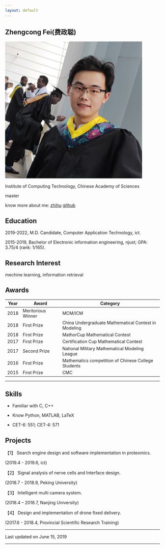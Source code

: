 ```yaml
---
layout: default
---
```


## Zhengcong Fei(费政聪)

<img class="profile-picture" src="picture1.png">

Institute of Computing Technology, Chinese Academy of Sciences

master

know more about me: [zhihu](https://www.zhihu.com/people/mai-zi-31-63/activities)
 [github](https://github.com/feizc)

## Education

2019-2022, M.D. Candidate, Computer Application Technology, ict.

2015-2019, Bachelor of Electronic information engineering, njust; GPA: 3.75/4 (rank: 1/165).

## Research Interest

mechine learning, information retrieval

## Awards

Year | Award | Category
-----|-------|--------
2018 | Meritorious Winner  | MCM/ICM
2018 | First Prize | China Undergraduate Mathematical Contest in Modeling
2018 | First Prize | MathorCup Mathematical Contest
2017 | First Prize | Certification Cup Mathematical Contest
2017 | Second Prize  | National Military Mathematical Modeling League
2016 | First Prize | Mathematics competition of Chinese College Students
2015 | First Prize | CMC


---

## Skills

* Familiar with C, C++

* Know Python, MATLAB, LaTeX

* CET-6: 551; CET-4: 571

## Projects

【1】 Search engine design and software implementation in proteomics.

  (2019.4 - 2019.6, ict)
  
【2】  Signal analysis of nerve cells and Interface design.
  
  (2018.7 - 2018.9, Peking University)
  
【3】  Intelligent multi camera system.

  (2018.4 – 2018.7, Nanjing University) 
  
【4】  Design and implementation of drone fixed delivery. 

  (2017.6 - 2018.4, Provincial Scientific Research Training)

---


Last updated on June 15, 2019


---




